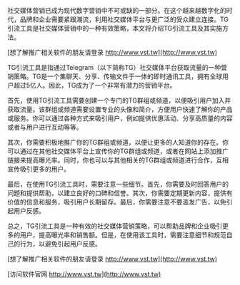 社交媒体营销已成为现代数字营销中不可或缺的一部分。在这个越来越数字化的时代，品牌和企业需要紧跟潮流，利用社交媒体平台与更广泛的受众建立连接。TG引流工具是社交媒体营销中的一种有效策略，本文将介绍TG引流工具及其实施方法。

[想了解推广相关软件的朋友请登录 http://www.vst.tw](http://www.vst.tw)

TG引流工具是指通过Telegram（以下简称TG）社交媒体平台获取流量的一种营销策略。TG是一个集聊天、分享、传输文件于一体的即时通讯工具，拥有全球用户超过5亿人。因此，TG成为了一个非常有潜力的营销平台。

首先，使用TG引流工具需要创建一个专门的TG群组或频道，以便吸引用户加入并获取流量。该群组或频道需要设置专业的头像和简介，方便用户快速了解你的产品或服务。你可以通过各种方式来吸引用户，例如提供优惠活动、分享高质量的内容或者与用户进行互动等等。

其次，你需要积极地推广你的TG群组或频道，以便让更多的人知道你的存在。你可以通过在其他社交媒体平台上宣传你的TG群组或频道，或者在网站上添加推广链接来提高曝光率。同时，你也可以与其他相关的TG群组或频道进行合作，互相宣传吸引更多的用户。

最后，在使用TG引流工具时，需要注意一些细节。首先，你需要及时回答用户的问题和提供帮助，以建立良好的口碑和信誉。其次，你需要定期更新内容，提供有价值的信息和服务，吸引用户长期留存。最后，你需要注意不要滥发广告，以免引起用户反感。

总之，TG引流工具是一种有效的社交媒体营销策略，可以帮助品牌和企业吸引更多的用户，提高曝光率和销售额。但是，在使用该工具时，需要注意细节和规范自己的行为，以避免引起用户反感。

[想了解推广相关软件的朋友请登录 http://www.vst.tw](http://www.vst.tw)


[访问软件官网 http://www.vst.tw](http://www.vst.tw)
